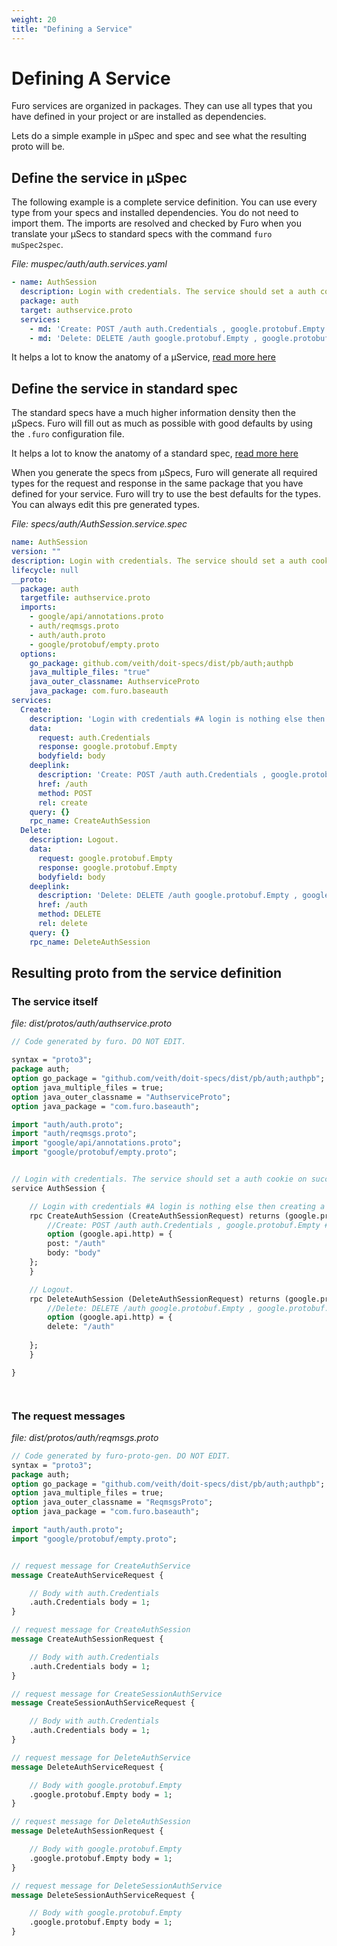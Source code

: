 ```yaml
---
weight: 20
title: "Defining a Service"
---
```

# Defining A Service
Furo services are organized in packages. They can use all types that you have defined in your project or are installed as
dependencies.

Lets do a simple example in µSpec and spec and see what the resulting proto will be.

## Define the service in µSpec
The following example is a complete service definition. You can use every type from your specs and installed
dependencies. You do not need to import them. The imports are resolved and checked by Furo when you translate your µSecs to standard specs with the command `furo muSpec2spec`.

*File: muspec/auth/auth.services.yaml*
```yaml
- name: AuthSession
  description: Login with credentials. The service should set a auth cookie on successful login and delete it on logout
  package: auth
  target: authservice.proto
  services:
    - md: 'Create: POST /auth auth.Credentials , google.protobuf.Empty #Login with credentials #A login is nothing else then creating a valid session'
    - md: 'Delete: DELETE /auth google.protobuf.Empty , google.protobuf.Empty #Logout.'

```

It helps a lot to know the anatomy of a µService, [read more here](/docs/µSpecs/services/)

## Define the service in standard spec

The standard specs have a much higher information density then the µSpecs.
Furo will fill out as much as possible with good defaults by using the `.furo`  configuration file.

It helps a lot to know the anatomy of a standard spec, [read more here](/docs/specs/services/)

When you generate the specs from µSpecs, Furo will generate all required types for the request and response 
in the same package that you have defined for your service. Furo will try to use the best
defaults for the types. You can always edit this pre generated types.


*File: specs/auth/AuthSession.service.spec*
```yaml
name: AuthSession
version: ""
description: Login with credentials. The service should set a auth cookie on successful login and delete it on logout
lifecycle: null
__proto:
  package: auth
  targetfile: authservice.proto
  imports:
    - google/api/annotations.proto
    - auth/reqmsgs.proto
    - auth/auth.proto
    - google/protobuf/empty.proto
  options:
    go_package: github.com/veith/doit-specs/dist/pb/auth;authpb
    java_multiple_files: "true"
    java_outer_classname: AuthserviceProto
    java_package: com.furo.baseauth
services:
  Create:
    description: 'Login with credentials #A login is nothing else then creating a valid session'
    data:
      request: auth.Credentials
      response: google.protobuf.Empty
      bodyfield: body
    deeplink:
      description: 'Create: POST /auth auth.Credentials , google.protobuf.Empty #Login with credentials #A login is nothing else then creating a valid session'
      href: /auth
      method: POST
      rel: create
    query: {}
    rpc_name: CreateAuthSession
  Delete:
    description: Logout.
    data:
      request: google.protobuf.Empty
      response: google.protobuf.Empty
      bodyfield: body
    deeplink:
      description: 'Delete: DELETE /auth google.protobuf.Empty , google.protobuf.Empty #Logout.'
      href: /auth
      method: DELETE
      rel: delete
    query: {}
    rpc_name: DeleteAuthSession


```


## Resulting proto from the service definition

### The service itself

*file: dist/protos/auth/authservice.proto*
```proto
// Code generated by furo. DO NOT EDIT.

syntax = "proto3";
package auth;
option go_package = "github.com/veith/doit-specs/dist/pb/auth;authpb";
option java_multiple_files = true;
option java_outer_classname = "AuthserviceProto";
option java_package = "com.furo.baseauth";

import "auth/auth.proto";
import "auth/reqmsgs.proto";
import "google/api/annotations.proto";
import "google/protobuf/empty.proto";


// Login with credentials. The service should set a auth cookie on successful login and delete it on logout
service AuthSession {

    // Login with credentials #A login is nothing else then creating a valid session
    rpc CreateAuthSession (CreateAuthSessionRequest) returns (google.protobuf.Empty){
        //Create: POST /auth auth.Credentials , google.protobuf.Empty #Login with credentials #A login is nothing else then creating a valid session
        option (google.api.http) = {
		post: "/auth"
		body: "body"
	};
    }

    // Logout.
    rpc DeleteAuthSession (DeleteAuthSessionRequest) returns (google.protobuf.Empty){
        //Delete: DELETE /auth google.protobuf.Empty , google.protobuf.Empty #Logout.
        option (google.api.http) = {
		delete: "/auth"
		
	};
    }

}




```

### The request messages

*file: dist/protos/auth/reqmsgs.proto*
```proto
// Code generated by furo-proto-gen. DO NOT EDIT.
syntax = "proto3";
package auth;
option go_package = "github.com/veith/doit-specs/dist/pb/auth;authpb";
option java_multiple_files = true;
option java_outer_classname = "ReqmsgsProto";
option java_package = "com.furo.baseauth";

import "auth/auth.proto";
import "google/protobuf/empty.proto";


// request message for CreateAuthService
message CreateAuthServiceRequest {  

    // Body with auth.Credentials
    .auth.Credentials body = 1;
}

// request message for CreateAuthSession
message CreateAuthSessionRequest {  

    // Body with auth.Credentials
    .auth.Credentials body = 1;
}

// request message for CreateSessionAuthService
message CreateSessionAuthServiceRequest {  

    // Body with auth.Credentials
    .auth.Credentials body = 1;
}

// request message for DeleteAuthService
message DeleteAuthServiceRequest {  

    // Body with google.protobuf.Empty
    .google.protobuf.Empty body = 1;
}

// request message for DeleteAuthSession
message DeleteAuthSessionRequest {  

    // Body with google.protobuf.Empty
    .google.protobuf.Empty body = 1;
}

// request message for DeleteSessionAuthService
message DeleteSessionAuthServiceRequest {  

    // Body with google.protobuf.Empty
    .google.protobuf.Empty body = 1;
}
```

